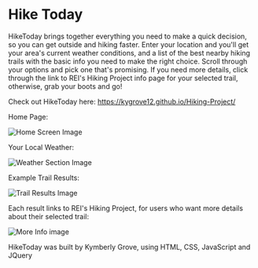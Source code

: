 # Hike Today


HikeToday brings together everything you need to make a quick decision, so you can get outside and hiking faster. Enter your location and you'll get your area's current weather conditions, and a list of the best nearby hiking trails with the basic info you need to make the right choice. Scroll through your options and pick one that's promising. If you need more details, click through the link to REI's Hiking Project info page for your selected trail, otherwise, grab your boots and go!

Check out HikeToday here: https://kygrove12.github.io/Hiking-Project/

Home Page:

![Home Screen Image](https://kygrove12.github.io/Hiking-Project/Screenshots/Hike%20Today%20Home%20Screen.PNG)

Your Local Weather:

![Weather Section Image](https://kygrove12.github.io/Hiking-Project/Screenshots/Hike%20Today%20Weather.PNG)

Example Trail Results:

![Trail Results Image](https://kygrove12.github.io/Hiking-Project/Screenshots/Hike%20Today%20Hikes.PNG)

Each result links to REI's Hiking Project, for users who want more details about their selected trail:

![More Info image](https://kygrove12.github.io/Hiking-Project/Screenshots/Hike%20Today%20More%20Info.PNG)

HikeToday was built by Kymberly Grove, using HTML, CSS, JavaScript and JQuery
